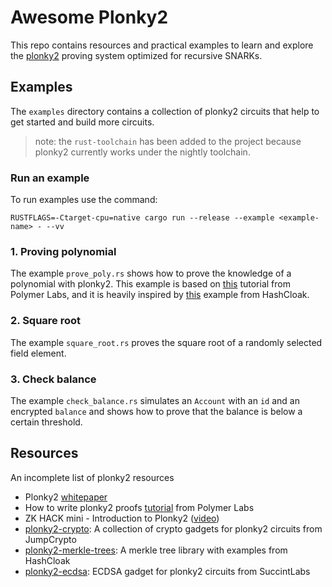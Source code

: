 # Awesome Plonky2

This repo contains resources and practical examples to learn and explore the [plonky2](https://github.com/0xPolygonZero/plonky2/tree/main) proving system optimized for recursive SNARKs.

## Examples

The `examples` directory contains a collection of plonky2 circuits that help to get started and build more circuits.

> note: the `rust-toolchain` has been added to the project because plonky2 currently works under the nightly toolchain.

### Run an example

To run examples use the command:

    RUSTFLAGS=-Ctarget-cpu=native cargo run --release --example <example-name> - --vv

### 1. Proving polynomial

The example `prove_poly.rs` shows how to prove the knowledge of a polynomial with plonky2. This example is based on [this]((https://polymerlabs.medium.com/a-tutorial-on-writing-zk-proofs-with-plonky2-part-i-be5812f6b798)) tutorial from Polymer Labs, and it is heavily inspired by [this](https://github.com/hashcloak/plonky2-merkle-trees/blob/master/examples/pol.rs) example from HashCloak.

### 2. Square root

The example `square_root.rs` proves the square root of a randomly selected field element.

### 3. Check balance

The example `check_balance.rs` simulates an `Account` with an `id` and an encrypted `balance` and shows how to prove that the balance is below a certain threshold.

## Resources

An incomplete list of plonky2 resources

- Plonky2 [whitepaper](https://github.com/0xPolygonZero/plonky2/blob/main/plonky2/plonky2.pdf)
- How to write plonky2 proofs [tutorial](https://polymerlabs.medium.com/a-tutorial-on-writing-zk-proofs-with-plonky2-part-i-be5812f6b798) from Polymer Labs
- ZK HACK mini - Introduction to Plonky2 ([video](https://www.youtube.com/watch?v=p77Av0sXKQ4))
- [plonky2-crypto](https://github.com/JumpCrypto/plonky2-crypto): A collection of crypto gadgets for plonky2 circuits from JumpCrypto
- [plonky2-merkle-trees](https://github.com/hashcloak/plonky2-merkle-trees/tree/master): A merkle tree library with examples from HashCloak
- [plonky2-ecdsa](https://github.com/succinctlabs/plonky2-ecdsa/tree/main): ECDSA gadget for plonky2 circuits from SuccintLabs
